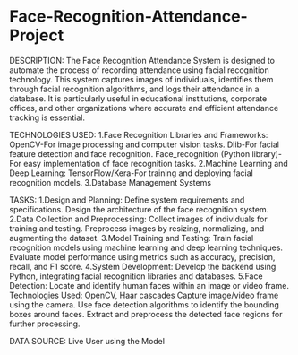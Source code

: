# Face-Recognition-Attendance-Project
DESCRIPTION:
The Face Recognition Attendance System is designed to automate the process of recording attendance using facial recognition technology. This system captures images of individuals, identifies them through facial recognition algorithms, and logs their attendance in a database. It is particularly useful in educational institutions, corporate offices, and other organizations where accurate and efficient attendance tracking is essential.

TECHNOLOGIES USED:
1.Face Recognition Libraries and Frameworks:
OpenCV-For image processing and computer vision tasks.
Dlib-For facial feature detection and face recognition.
Face_recognition (Python library)-For easy implementation of face recognition tasks.
2.Machine Learning and Deep Learning:
TensorFlow/Kera-For training and deploying facial recognition models.
3.Database Management Systems

TASKS:
1.Design and Planning:
Define system requirements and specifications.
Design the architecture of the face recognition system.
2.Data Collection and Preprocessing:
Collect images of individuals for training and testing.
Preprocess images by resizing, normalizing, and augmenting the dataset.
3.Model Training and Testing:
Train facial recognition models using machine learning and deep learning techniques.
Evaluate model performance using metrics such as accuracy, precision, recall, and F1 score.
4.System Development:
Develop the backend using Python, integrating facial recognition libraries and databases.
5.Face Detection:
Locate and identify human faces within an image or video frame.
Technologies Used: OpenCV, Haar cascades
Capture image/video frame using the camera.
Use face detection algorithms to identify the bounding boxes around faces.
Extract and preprocess the detected face regions for further processing.

DATA SOURCE: Live User using the Model
